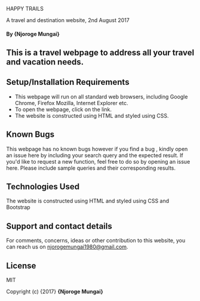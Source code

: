 HAPPY TRAILS

A travel and destination website, 2nd August 2017

#### By **{Njoroge Mungai}**

## This is a travel webpage to address all your travel and vacation needs.

## Setup/Installation Requirements

* This webpage will run on all standard web browsers, including Google Chrome, Firefox Mozilla, Internet Explorer etc.
* To open the webpage, click on the link.
* The website is constructed using HTML and styled using CSS.

## Known Bugs

This webpage has no known bugs however if you find a bug , kindly open an issue here by including your search query and the expected result.
If you'd like to request a new function, feel free to do so by opening an issue here. Please include sample queries and their corresponding results.

## Technologies Used

The website is constructed using HTML and styled using CSS and Bootstrap

## Support and contact details

For comments, concerns, ideas or other contribution to this website, you can reach us on njorogemungai1980@gmail.com.

## License

MIT

Copyright (c) {2017} **{Njoroge Mungai}**
